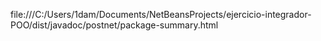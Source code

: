
file:///C:/Users/1dam/Documents/NetBeansProjects/ejercicio-integrador-POO/dist/javadoc/postnet/package-summary.html